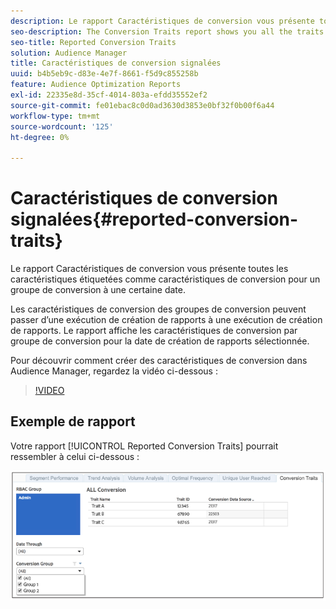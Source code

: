 ```yaml
---
description: Le rapport Caractéristiques de conversion vous présente toutes les caractéristiques étiquetées comme caractéristiques de conversion pour un groupe de conversion à une certaine date. Les caractéristiques de conversion des groupes de conversion peuvent passer d’une exécution de création de rapports à une exécution de création de rapports. Le rapport affiche les caractéristiques de conversion par groupe de conversion pour la date de création de rapports sélectionnée.
seo-description: The Conversion Traits report shows you all the traits labeled as conversion traits for a conversion group at a certain date. Conversion traits for conversion groups can change from reporting run to reporting run. The report displays conversion traits by conversion group for the selected reporting date.
seo-title: Reported Conversion Traits
solution: Audience Manager
title: Caractéristiques de conversion signalées
uuid: b4b5eb9c-d83e-4e7f-8661-f5d9c855258b
feature: Audience Optimization Reports
exl-id: 22335e8d-35cf-4014-803a-efdd35552ef2
source-git-commit: fe01ebac8c0d0ad3630d3853e0bf32f0b00f6a44
workflow-type: tm+mt
source-wordcount: '125'
ht-degree: 0%

---
```


# Caractéristiques de conversion signalées{#reported-conversion-traits}

Le rapport Caractéristiques de conversion vous présente toutes les caractéristiques étiquetées comme caractéristiques de conversion pour un groupe de conversion à une certaine date.

Les caractéristiques de conversion des groupes de conversion peuvent passer d’une exécution de création de rapports à une exécution de création de rapports. Le rapport affiche les caractéristiques de conversion par groupe de conversion pour la date de création de rapports sélectionnée.

Pour découvrir comment créer des caractéristiques de conversion dans Audience Manager, regardez la vidéo ci-dessous :

>[!VIDEO](https://video.tv.adobe.com/v/23431/)

## Exemple de rapport

Votre rapport [!UICONTROL Reported Conversion Traits] pourrait ressembler à celui ci-dessous :

![](assets/reported-conversion-traits.png)
